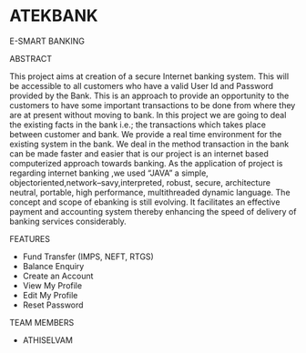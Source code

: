 # ATEKBANK

E-SMART BANKING 

ABSTRACT 
 
This project aims at creation of a secure Internet banking system. This will be accessible to all customers who have a valid User Id
and Password provided by the Bank. This is an approach to provide an opportunity to the customers to have some important transactions
to be done from where they are at present without moving to bank. In this project we are going to deal the existing facts in the bank
i.e.; the transactions which takes place between customer and bank. We provide a real time environment for the existing system in the bank. We deal in the method transaction in the bank can be made faster and easier that is our project is an internet based computerized approach towards banking. As the application of project is regarding internet banking ,we used “JAVA” a simple, objectoriented,network–savy,interpreted, robust, secure, architecture neutral, portable, high performance, multithreaded dynamic language. The concept and scope of ebanking is still evolving. It facilitates an effective payment and accounting system thereby enhancing the speed of delivery of banking services considerably. 
 
FEATURES
<ul>
<li> Fund Transfer (IMPS, NEFT, RTGS) </li>
<li> Balance Enquiry </li>
<li> Create an Account </li>
<li> View My Profile </li>
<li> Edit My Profile</li>
<li> Reset Password </li>
</ul>
 
TEAM MEMBERS
<ul>
<li>ATHISELVAM</li>
</ul>
